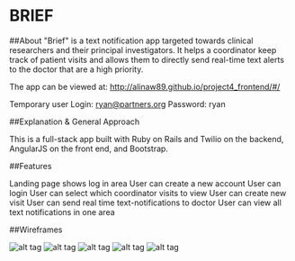 # BRIEF


##About
"Brief" is a text notification app targeted towards clinical researchers and their principal investigators. It helps a coordinator keep track of patient visits and allows them to directly send real-time text alerts to the doctor that are a high priority.


The app can be viewed at: http://alinaw89.github.io/project4_frontend/#/

Temporary user
Login: ryan@partners.org
Password: ryan

##Explanation & General Approach

This is a full-stack app built with Ruby on Rails and Twilio on the backend, AngularJS on the front end, and Bootstrap.

##Features

Landing page shows log in area
User can create a new account
User can login
User can select which coordinator visits to view
User can create new visit
User can send real time text-notifications to doctor
User can view all text notifications in one area

##Wireframes


![alt tag](http://i.imgur.com/9DRUWOh.png?1)
![alt tag](http://i.imgur.com/7Kk8LGo.png?1)
![alt tag](http://i.imgur.com/3W6aQ0A.png?1)
![alt tag](http://i.imgur.com/Lc6ANas.png?1)
![alt tag](http://i.imgur.com/O79cVw0.png?1)

